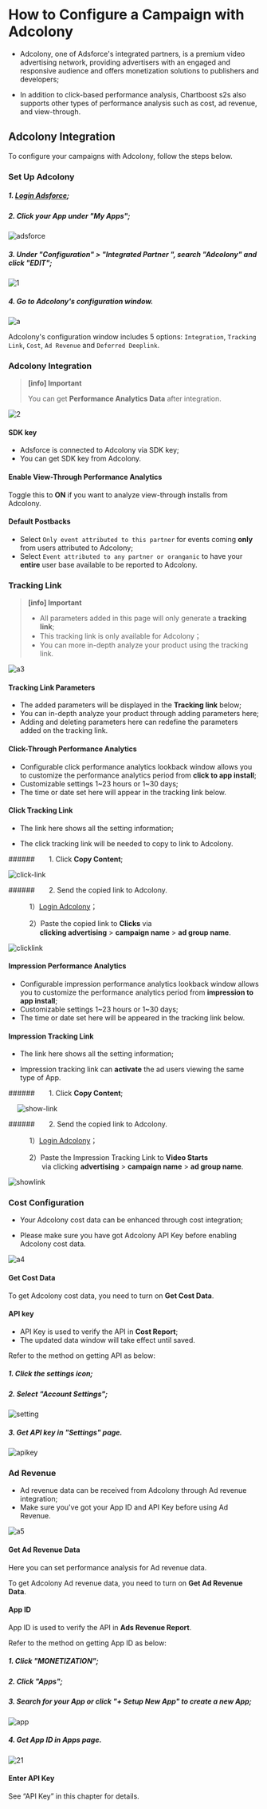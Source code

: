 # How to Configure a Campaign with Adcolony

* Adcolony, one of Adsforce's integrated partners, is a premium video advertising network, providing advertisers with an engaged and responsive audience and offers monetization solutions to publishers and developers;

* In addition to click-based performance analysis, Chartboost s2s also supports other types of performance analysis such as cost, ad revenue, and view-through.

## Adcolony Integration

To configure your campaigns with Adcolony, follow the steps below.

### Set Up Adcolony

##### 1. [Login Adsforce](https://demo-portal.adsforce.io/login);

##### 2. Click your App under "My Apps";

![adsforce](adsforce.png)

##### 3. Under "Configuration" > "Integrated Partner ", search "Adcolony" and click "EDIT";

![1](1.png)

##### 4. Go to **Adcolony**'s configuration window.

![a](a.png)

Adcolony's configuration window includes 5 options: `Integration`, `Tracking Link`, `Cost`, `Ad Revenue` and `Deferred Deeplink`.

### Adcolony Integration

> **[info] Important**
>
> You can get **Performance Analytics Data** after integration.

![2](2.png)

#### SDK key

* Adsforce is connected to Adcolony via SDK key;
* You can get SDK key from Adcolony.

#### Enable View-Through Performance Analytics

Toggle this to **ON** if you want to analyze view-through installs from Adcolony. 

#### Default Postbacks

* Select `Only event attributed to this partner` for events coming **only** from users attributed to Adcolony;
* Select `Event attributed to any partner or oranganic` to have your **entire** user base available to be reported to Adcolony.

### Tracking Link

> **[info] Important**
>
> * All parameters added in this page will only generate a **tracking link**;
> * This tracking link is only available for Adcolony；
> * You can more in-depth analyze your product using the tracking link.

![a3](a3.png)

#### Tracking Link Parameters

* The added parameters will be displayed in the **Tracking link** below;
* You can in-depth analyze your product through adding parameters here;
* Adding and deleting parameters here can redefine the parameters added on the tracking link.

#### Click-Through Performance Analytics

* Configurable click performance analytics lookback window allows you to customize the performance analytics period from **click to app install**;
* Customizable settings 1~23 hours or 1~30 days;
* The time or date set here will appear in the tracking link below.

#### Click Tracking Link

* The link here shows all the setting information;

* The click tracking link will be needed to copy to link to Adcolony.

######&ensp;&ensp;&ensp;&ensp;1. Click **Copy Content**;

![click-link](click-link.png)

######&ensp;&ensp;&ensp;&ensp;2. Send the copied link to Adcolony.

&ensp;&ensp;&ensp;&ensp;&ensp;&ensp;1）[Login Adcolony](https://clients.adcolony.com/login)；

&ensp;&ensp;&ensp;&ensp;&ensp;&ensp;2）Paste the copied link to **Clicks** via<br>&ensp;&ensp;&ensp;&ensp;&ensp;&ensp;&ensp;&ensp;&ensp;**clicking advertising** > **campaign name** > **ad group name**.

![clicklink](clicklink.png)

#### Impression Performance Analytics

* Configurable impression performance analytics lookback window allows you to customize the performance analytics period from **impression to app install**;
* Customizable settings 1~23 hours or 1~30 days;
* The time or date set here will be appeared in the tracking link below.

#### Impression Tracking Link

* The link here shows all the setting information;

* Impression tracking link can **activate** the ad users viewing the same type of App.   

######&ensp;&ensp;&ensp;&ensp;1. Click **Copy Content**;

&ensp; &ensp;![show-link](show-link.png)

######&ensp;&ensp;&ensp;&ensp;2. Send the copied link to Adcolony.

&ensp;&ensp;&ensp;&ensp;&ensp;&ensp;1）[Login Adcolony](https://clients.adcolony.com/login)；

&ensp;&ensp;&ensp;&ensp;&ensp;&ensp;2）Paste the Impression Tracking Link to **Video Starts**<br>&ensp;&ensp;&ensp;&ensp;&ensp;&ensp;&ensp;&ensp;&ensp; via clicking **advertising** > **campaign name** > **ad group name**.

![showlink](showlink.png)  

### Cost Configuration

* Your Adcolony cost data can be enhanced through cost integration;

* Please make sure you have got Adcolony API Key before enabling Adcolony cost data.

![a4](a4.png)

#### Get Cost Data

To get Adcolony cost data, you need to turn on **Get Cost Data**.

#### API key

* API Key is used to verify the API in **Cost Report**;
* The updated data window will take effect until saved.

Refer to the method on getting API as below:

##### 1. Click the settings icon;

##### 2. Select "Account Settings";

![setting](setting.png)

##### 3. Get API key in "Settings" page.

![apikey](apikey.png)

### Ad Revenue

* Ad revenue data can be received from Adcolony through Ad revenue integration;
* Make sure you've got your App ID and API Key before using Ad Revenue.

![a5](a5.png)

#### Get Ad Revenue Data

Here you can set performance analysis for Ad revenue data.

To get Adcolony Ad revenue data, you need to turn on **Get Ad Revenue Data**.

#### App ID

App ID is used to verify the API in **Ads Revenue Report**.

Refer to the method on getting App ID as below:

##### 1. Click "MONETIZATION";

##### 2. Click "Apps";

##### 3. Search for your App or click "+ Setup New App" to create a new App;

![app](app.png)

##### 4. Get App ID in Apps page.

![21](21.png)

#### Enter API Key

See “API Key” in this chapter for details.
